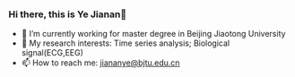 ### Hi there, this is Ye Jianan👋

<!--
**Y-Kanan/Y-Kanan** is a ✨ _special_ ✨ repository because its `README.md` (this file) appears on your GitHub profile.
-->
- 🔭 I’m currently working for master degree in Beijing Jiaotong University
- 🌱 My research interests:
     Time series analysis; Biological signal(ECG,EEG)
- 📫 How to reach me: 
     jiananye@bjtu.edu.cn
